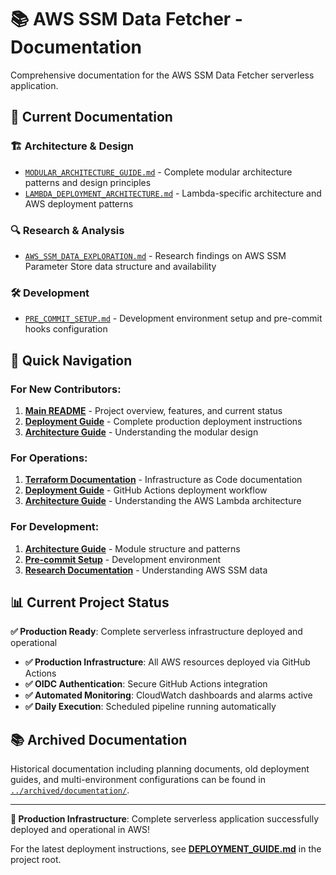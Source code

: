 # 📚 AWS SSM Data Fetcher - Documentation

Comprehensive documentation for the AWS SSM Data Fetcher serverless application.

## 📁 Current Documentation

### 🏗️ **Architecture & Design**
- [`MODULAR_ARCHITECTURE_GUIDE.md`](architecture/MODULAR_ARCHITECTURE_GUIDE.md) - Complete modular architecture patterns and design principles
- [`LAMBDA_DEPLOYMENT_ARCHITECTURE.md`](architecture/LAMBDA_DEPLOYMENT_ARCHITECTURE.md) - Lambda-specific architecture and AWS deployment patterns

### 🔍 **Research & Analysis**
- [`AWS_SSM_DATA_EXPLORATION.md`](research/AWS_SSM_DATA_EXPLORATION.md) - Research findings on AWS SSM Parameter Store data structure and availability

### 🛠️ **Development**
- [`PRE_COMMIT_SETUP.md`](development/PRE_COMMIT_SETUP.md) - Development environment setup and pre-commit hooks configuration

## 🎯 **Quick Navigation**

### **For New Contributors:**
1. **[Main README](../README.md)** - Project overview, features, and current status
2. **[Deployment Guide](../DEPLOYMENT_GUIDE.md)** - Complete production deployment instructions
3. **[Architecture Guide](architecture/MODULAR_ARCHITECTURE_GUIDE.md)** - Understanding the modular design

### **For Operations:**
1. **[Terraform Documentation](../terraform/README.md)** - Infrastructure as Code documentation
2. **[Deployment Guide](../DEPLOYMENT_GUIDE.md)** - GitHub Actions deployment workflow
3. **[Architecture Guide](architecture/LAMBDA_DEPLOYMENT_ARCHITECTURE.md)** - Understanding the AWS Lambda architecture

### **For Development:**
1. **[Architecture Guide](architecture/MODULAR_ARCHITECTURE_GUIDE.md)** - Module structure and patterns
2. **[Pre-commit Setup](development/PRE_COMMIT_SETUP.md)** - Development environment
3. **[Research Documentation](research/AWS_SSM_DATA_EXPLORATION.md)** - Understanding AWS SSM data

## 📊 **Current Project Status**

**✅ Production Ready**: Complete serverless infrastructure deployed and operational

- **✅ Production Infrastructure**: All AWS resources deployed via GitHub Actions
- **✅ OIDC Authentication**: Secure GitHub Actions integration
- **✅ Automated Monitoring**: CloudWatch dashboards and alarms active
- **✅ Daily Execution**: Scheduled pipeline running automatically

## 📚 **Archived Documentation**

Historical documentation including planning documents, old deployment guides, and multi-environment configurations can be found in [`../archived/documentation/`](../archived/documentation/).

---

**🎉 Production Infrastructure**: Complete serverless application successfully deployed and operational in AWS!

For the latest deployment instructions, see **[DEPLOYMENT_GUIDE.md](../DEPLOYMENT_GUIDE.md)** in the project root.
